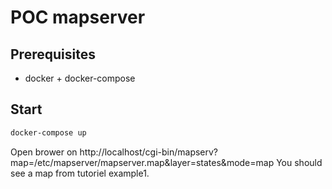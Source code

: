 # POC mapserver

## Prerequisites
 - docker + docker-compose

## Start

```bash
docker-compose up
```

Open brower on http://localhost/cgi-bin/mapserv?map=/etc/mapserver/mapserver.map&layer=states&mode=map
You should see a map from tutoriel example1.
